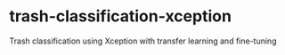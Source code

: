 # trash-classification-xception
Trash classification using Xception with transfer learning and fine-tuning
